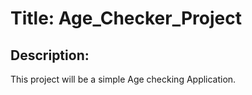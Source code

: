 # Title: Age_Checker_Project

## Description:

This project will be a simple Age checking Application.

